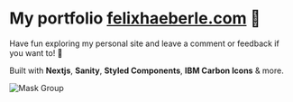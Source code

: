 # My portfolio [felixhaeberle.com](felixhaeberle.com) 🤟

Have fun exploring my personal site and leave a comment or feedback if you want to! 🤙

Built with **Nextjs**, **Sanity**, **Styled Components**, **IBM Carbon Icons** & more.


![Mask Group](https://user-images.githubusercontent.com/34959078/122826978-19abd480-d2e4-11eb-85dc-1d374301b882.png)

